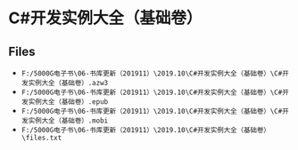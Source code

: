 # C#开发实例大全（基础卷）

## Files

- `F:/5000G电子书\06-书库更新（201911）\2019.10\C#开发实例大全（基础卷）\C#开发实例大全（基础卷）.azw3`
- `F:/5000G电子书\06-书库更新（201911）\2019.10\C#开发实例大全（基础卷）\C#开发实例大全（基础卷）.epub`
- `F:/5000G电子书\06-书库更新（201911）\2019.10\C#开发实例大全（基础卷）\C#开发实例大全（基础卷）.mobi`
- `F:/5000G电子书\06-书库更新（201911）\2019.10\C#开发实例大全（基础卷）\files.txt`
